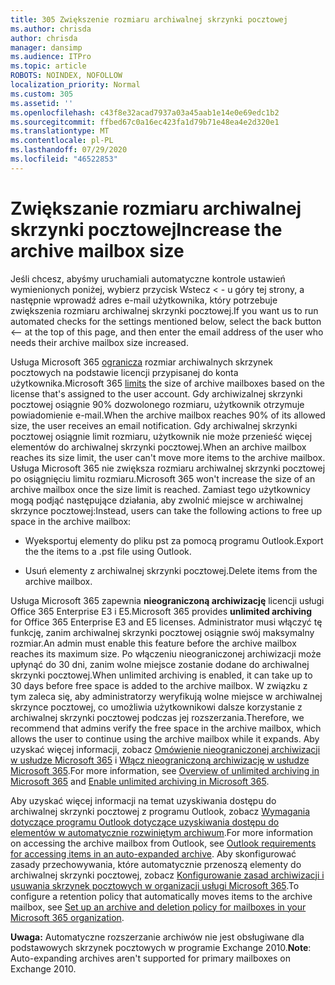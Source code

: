 ```yaml
---
title: 305 Zwiększenie rozmiaru archiwalnej skrzynki pocztowej
ms.author: chrisda
author: chrisda
manager: dansimp
ms.audience: ITPro
ms.topic: article
ROBOTS: NOINDEX, NOFOLLOW
localization_priority: Normal
ms.custom: 305
ms.assetid: ''
ms.openlocfilehash: c43f8e32acad7937a03a45aab1e14e0e69edc1b2
ms.sourcegitcommit: ffbed67c0a16ec423fa1d79b71e48ea4e2d320e1
ms.translationtype: MT
ms.contentlocale: pl-PL
ms.lasthandoff: 07/29/2020
ms.locfileid: "46522853"
---
```

# <a name="increase-the-archive-mailbox-size"></a><span data-ttu-id="b67b7-102">Zwiększanie rozmiaru archiwalnej skrzynki pocztowej</span><span class="sxs-lookup"><span data-stu-id="b67b7-102">Increase the archive mailbox size</span></span>


<span data-ttu-id="b67b7-103">Jeśli chcesz, abyśmy uruchamiali automatyczne kontrole ustawień wymienionych poniżej, wybierz przycisk Wstecz < - u góry tej strony, a następnie wprowadź adres e-mail użytkownika, który potrzebuje zwiększenia rozmiaru archiwalnej skrzynki pocztowej.</span><span class="sxs-lookup"><span data-stu-id="b67b7-103">If you want us to run automated checks for the settings mentioned below, select the back button <-- at the top of this page, and then enter the email address of the user who needs their archive mailbox size increased.</span></span>

<span data-ttu-id="b67b7-104">Usługa Microsoft 365 [ogranicza](https://docs.microsoft.com/office365/servicedescriptions/exchange-online-service-description/exchange-online-limits#mailbox-storage-limits) rozmiar archiwalnych skrzynek pocztowych na podstawie licencji przypisanej do konta użytkownika.</span><span class="sxs-lookup"><span data-stu-id="b67b7-104">Microsoft 365 [limits](https://docs.microsoft.com/office365/servicedescriptions/exchange-online-service-description/exchange-online-limits#mailbox-storage-limits) the size of archive mailboxes based on the license that's assigned to the user account.</span></span> <span data-ttu-id="b67b7-105">Gdy archiwizalnej skrzynki pocztowej osiągnie 90% dozwolonego rozmiaru, użytkownik otrzymuje powiadomienie e-mail.</span><span class="sxs-lookup"><span data-stu-id="b67b7-105">When the archive mailbox reaches 90% of its allowed size, the user receives an email notification.</span></span> <span data-ttu-id="b67b7-106">Gdy archiwalnej skrzynki pocztowej osiągnie limit rozmiaru, użytkownik nie może przenieść więcej elementów do archiwalnej skrzynki pocztowej.</span><span class="sxs-lookup"><span data-stu-id="b67b7-106">When an archive mailbox reaches its size limit, the user can't move more items to the archive mailbox.</span></span> <span data-ttu-id="b67b7-107">Usługa Microsoft 365 nie zwiększa rozmiaru archiwalnej skrzynki pocztowej po osiągnięciu limitu rozmiaru.</span><span class="sxs-lookup"><span data-stu-id="b67b7-107">Microsoft 365 won't increase the size of an archive mailbox once the size limit is reached.</span></span> <span data-ttu-id="b67b7-108">Zamiast tego użytkownicy mogą podjąć następujące działania, aby zwolnić miejsce w archiwalnej skrzynce pocztowej:</span><span class="sxs-lookup"><span data-stu-id="b67b7-108">Instead, users can take the following actions to free up space in the archive mailbox:</span></span>

- <span data-ttu-id="b67b7-109">Wyeksportuj elementy do pliku pst za pomocą programu Outlook.</span><span class="sxs-lookup"><span data-stu-id="b67b7-109">Export the the items to a .pst file using Outlook.</span></span>

- <span data-ttu-id="b67b7-110">Usuń elementy z archiwalnej skrzynki pocztowej.</span><span class="sxs-lookup"><span data-stu-id="b67b7-110">Delete items from the archive mailbox.</span></span>

<span data-ttu-id="b67b7-111">Usługa Microsoft 365 zapewnia **nieograniczoną archiwizację** licencji usługi Office 365 Enterprise E3 i E5.</span><span class="sxs-lookup"><span data-stu-id="b67b7-111">Microsoft 365 provides **unlimited archiving** for Office 365 Enterprise E3 and E5 licenses.</span></span> <span data-ttu-id="b67b7-112">Administrator musi włączyć tę funkcję, zanim archiwalnej skrzynki pocztowej osiągnie swój maksymalny rozmiar.</span><span class="sxs-lookup"><span data-stu-id="b67b7-112">An admin must enable this feature before the archive mailbox reaches its maximum size.</span></span> <span data-ttu-id="b67b7-113">Po włączeniu nieograniczonej archiwizacji może upłynąć do 30 dni, zanim wolne miejsce zostanie dodane do archiwalnej skrzynki pocztowej.</span><span class="sxs-lookup"><span data-stu-id="b67b7-113">When unlimited archiving is enabled, it can take up to 30 days before free space is added to the archive mailbox.</span></span> <span data-ttu-id="b67b7-114">W związku z tym zaleca się, aby administratorzy weryfikują wolne miejsce w archiwalnej skrzynce pocztowej, co umożliwia użytkownikowi dalsze korzystanie z archiwalnej skrzynki pocztowej podczas jej rozszerzania.</span><span class="sxs-lookup"><span data-stu-id="b67b7-114">Therefore, we recommend that admins verify the free space in the archive mailbox, which allows the user to continue using the archive mailbox while it expands.</span></span> <span data-ttu-id="b67b7-115">Aby uzyskać więcej informacji, zobacz [Omówienie nieograniczonej archiwizacji w usłudze Microsoft 365](https://docs.microsoft.com/microsoft-365/compliance/unlimited-archiving) i [Włącz nieograniczoną archiwizację w usłudze Microsoft 365](https://docs.microsoft.com/microsoft-365/compliance/enable-unlimited-archiving).</span><span class="sxs-lookup"><span data-stu-id="b67b7-115">For more information, see [Overview of unlimited archiving in Microsoft 365](https://docs.microsoft.com/microsoft-365/compliance/unlimited-archiving) and [Enable unlimited archiving in Microsoft 365](https://docs.microsoft.com/microsoft-365/compliance/enable-unlimited-archiving).</span></span>

<span data-ttu-id="b67b7-116">Aby uzyskać więcej informacji na temat uzyskiwania dostępu do archiwalnej skrzynki pocztowej z programu Outlook, zobacz [Wymagania dotyczące programu Outlook dotyczące uzyskiwania dostępu do elementów w automatycznie rozwiniętym archiwum](https://docs.microsoft.com/microsoft-365/compliance/unlimited-archiving#outlook-requirements-for-accessing-items-in-an-auto-expanded-archive).</span><span class="sxs-lookup"><span data-stu-id="b67b7-116">For more information on accessing the archive mailbox from Outlook, see [Outlook requirements for accessing items in an auto-expanded archive](https://docs.microsoft.com/microsoft-365/compliance/unlimited-archiving#outlook-requirements-for-accessing-items-in-an-auto-expanded-archive).</span></span> <span data-ttu-id="b67b7-117">Aby skonfigurować zasady przechowywania, które automatycznie przenoszą elementy do archiwalnej skrzynki pocztowej, zobacz [Konfigurowanie zasad archiwizacji i usuwania skrzynek pocztowych w organizacji usługi Microsoft 365](https://docs.microsoft.com/microsoft-365/compliance/set-up-an-archive-and-deletion-policy-for-mailboxes).</span><span class="sxs-lookup"><span data-stu-id="b67b7-117">To configure a retention policy that automatically moves items to the archive mailbox, see [Set up an archive and deletion policy for mailboxes in your Microsoft 365 organization](https://docs.microsoft.com/microsoft-365/compliance/set-up-an-archive-and-deletion-policy-for-mailboxes).</span></span>

<span data-ttu-id="b67b7-118">**Uwaga:** Automatyczne rozszerzanie archiwów nie jest obsługiwane dla podstawowych skrzynek pocztowych w programie Exchange 2010.</span><span class="sxs-lookup"><span data-stu-id="b67b7-118">**Note**: Auto-expanding archives aren't supported for primary mailboxes on Exchange 2010.</span></span>
